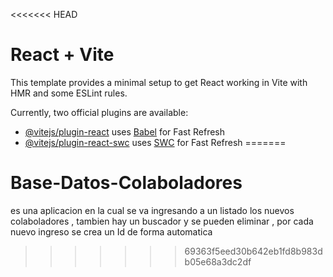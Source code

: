 <<<<<<< HEAD
# React + Vite

This template provides a minimal setup to get React working in Vite with HMR and some ESLint rules.

Currently, two official plugins are available:

- [@vitejs/plugin-react](https://github.com/vitejs/vite-plugin-react/blob/main/packages/plugin-react/README.md) uses [Babel](https://babeljs.io/) for Fast Refresh
- [@vitejs/plugin-react-swc](https://github.com/vitejs/vite-plugin-react-swc) uses [SWC](https://swc.rs/) for Fast Refresh
=======
# Base-Datos-Colaboladores
 es una aplicacion en la cual se va ingresando a un listado los nuevos colaboladores , tambien hay un buscador y se pueden  eliminar , por cada nuevo ingreso se crea un Id de forma automatica 
>>>>>>> 69363f5eed30b642eb1fd8b983db05e68a3dc2df
